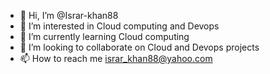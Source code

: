 - 👋 Hi, I’m @Israr-khan88
- 👀 I’m interested in Cloud computing and Devops
- 🌱 I’m currently learning Cloud computing
- 💞️ I’m looking to collaborate on Cloud and Devops projects
- 📫 How to reach me [israr_khan88@yahoo.com](https://www.linkedin.com/in/israr-khan-20197189/)

<!---
Israr-khan88/Israr-khan88 is a ✨ special ✨ repository because its `README.md` (this file) appears on your GitHub profile.
You can click the Preview link to take a look at your changes.
--->
